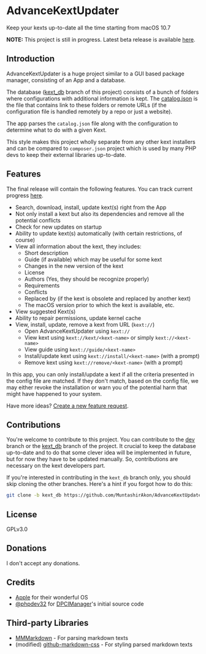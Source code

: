 # AdvanceKextUpdater
Keep your kexts up-to-date all the time starting from macOS 10.7

**NOTE:** This project is still in progress. 
Latest beta release is available [here](https://github.com/MuntashirAkon/AdvanceKextUpdater/releases/latest).

## Introduction
AdvanceKextUpdater is a huge project similar to a GUI based package manager, consisting of an App and a database.

The database ([kext_db](https://github.com/MuntashirAkon/AdvanceKextUpdater/tree/kext_db) branch of this project) consists 
of a bunch of folders where configurations with additional information is kept.
The [catalog.json](https://github.com/MuntashirAkon/AdvanceKextUpdater/blob/kext_db/catalog.json) is the file that contains
link to these folders or remote URLs (if the configuration file is handled remotely by a repo or just a website).

The app parses the `catalog.json` file along with the configuration to determine what to do with a given Kext.

This style makes this project wholly separate from any other kext installers and can be compared to `composer.json` project
which is used by many PHP devs to keep their external libraries up-to-date.

## Features
The final release will contain the following features. You can track current progress [here](https://github.com/MuntashirAkon/AdvanceKextUpdater/projects/1).

- Search, download, install, update kext(s) right from the App
- Not only install a kext but also its dependencies and remove all the potential conflicts
- Check for new updates on startup
- Ability to update kext(s) automatically (with certain restrictions, of course)
- View all information about the kext, they includes:
  * Short description
  * Guide (if available) which may be useful for some kext
  * Changes in the new version of the kext
  * License
  * Authors (Yes, they should be recognize properly)
  * Requirements
  * Conflicts
  * Replaced by (if the kext is obsolete and replaced by another kext)
  * The macOS version prior to which the kext is available, etc.
- View suggested Kext(s)
- Ability to repair permissions, update kernel cache
- View, install, update, remove a kext from URL (`kext://`)
  * Open AdvanceKextUpdater using `kext://`
  * View kext using `kext://kext/<kext-name>` or simply `kext://<kext-name>`
  * View guide using `kext://guide/<kext-name>`
  * Install/update kext using `kext://install/<kext-name>` (with a prompt)
  * Remove kext using `kext://remove/<kext-name>` (with a prompt)

In this app, you can only install/update a kext if all the criteria presented in the config file are matched. If they
don't match, based on the config file, we may either revoke the installation or warn you of the potential harm that might
have happened to your system.

Have more ideas? [Create a new feature request](https://github.com/MuntashirAkon/AdvanceKextUpdater/issues/new).

## Contributions
You're welcome to contribute to this project. You can contribute to the
[dev](https://github.com/MuntashirAkon/AdvanceKextUpdater/tree/dev) branch or the
[kext_db](https://github.com/MuntashirAkon/AdvanceKextUpdater/tree/kext_db) branch of the project.
It crucial to keep the database up-to-date and to do that some clever idea will be implemented in future, but for now they have 
to be updated manually. So, contributions are necessary on the kext developers part.

If you're interested in contributing in the `kext_db` branch only, you should skip cloning the other branches. Here's a hint
if you forgot how to do this:
```sh
git clone -b kext_db https://github.com/MuntashirAkon/AdvanceKextUpdater.git
```

## License
GPLv3.0

## Donations
I don't accept any donations.

## Credits
- [Apple](https://apple.com) for their wonderful OS
- [@phpdev32](https://sourceforge.net/u/phpdev32) for 
  [DPCIManager](https://github.com/MuntashirAkon/DPCIManager)'s initial source code

## Third-party Libraries
- [MMMarkdown](https://github.com/mdiep/MMMarkdown) - For parsing markdown texts
- (modified) [github-markdown-css](https://github.com/sindresorhus/github-markdown-css) - For styling parsed markdown texts
